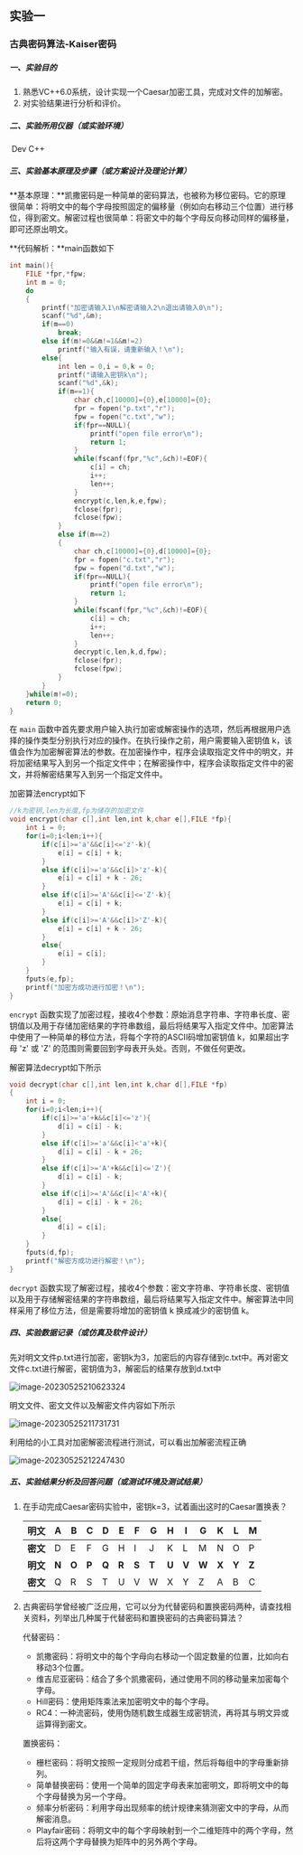 ## 实验一

### 古典密码算法-Kaiser密码

##### 一、实验目的

1. 熟悉VC++6.0系统，设计实现一个Caesar加密工具，完成对文件的加解密。
2. 对实验结果进行分析和评价。

##### 二、实验所用仪器（或实验环境）

​	Dev C++

##### 三、实验基本原理及步骤（或方案设计及理论计算）

**基本原理：**凯撒密码是一种简单的密码算法，也被称为移位密码。它的原理很简单：将明文中的每个字母按照固定的偏移量（例如向右移动三个位置）进行移位，得到密文。解密过程也很简单：将密文中的每个字母反向移动同样的偏移量，即可还原出明文。

**代码解析：**main函数如下

```c
int main(){
    FILE *fpr,*fpw;
    int m = 0;
    do
	{
		printf("加密请输入1\n解密请输入2\n退出请输入0\n");
	    scanf("%d",&m);
	    if(m==0)
	    	break;
	    else if(m!=0&&m!=1&&m!=2)
	    	printf("输入有误，请重新输入！\n");
	    else{
	    	int len = 0,i = 0,k = 0;
		    printf("请输入密钥k\n");
		    scanf("%d",&k);
	    	if(m==1){   
		    	char ch,c[10000]={0},e[10000]={0};
		        fpr = fopen("p.txt","r");
		        fpw = fopen("c.txt","w");
		        if(fpr==NULL){
		            printf("open file error\n");
		            return 1;
			    }
		        while(fscanf(fpr,"%c",&ch)!=EOF){
		            c[i] = ch;
		            i++;
		            len++;
		        }
		        encrypt(c,len,k,e,fpw);
		        fclose(fpr);
				fclose(fpw);
		    }
		    else if(m==2)
		    {
		    	char ch,c[10000]={0},d[10000]={0};
		        fpr = fopen("c.txt","r");
		        fpw = fopen("d.txt","w");
		        if(fpr==NULL){
		            printf("open file error\n");
		            return 1;
			    }
		        while(fscanf(fpr,"%c",&ch)!=EOF){
		            c[i] = ch;
		            i++;
		            len++;
		        }
		        decrypt(c,len,k,d,fpw);
		        fclose(fpr);
				fclose(fpw);
		    }
		}
	}while(m!=0);
	return 0;
}
```

在 `main` 函数中首先要求用户输入执行加密或解密操作的选项，然后再根据用户选择的操作类型分别执行对应的操作。在执行操作之前，用户需要输入密钥值 k，该值会作为加密解密算法的参数。在加密操作中，程序会读取指定文件中的明文，并将加密结果写入到另一个指定文件中；在解密操作中，程序会读取指定文件中的密文，并将解密结果写入到另一个指定文件中。

加密算法encrypt如下

```c
//k为密钥,len为长度,fp为储存的加密文件
void encrypt(char c[],int len,int k,char e[],FILE *fp){
    int i = 0;
    for(i=0;i<len;i++){
        if(c[i]>='a'&&c[i]<='z'-k){
            e[i] = c[i] + k;
        }
        else if(c[i]>='a'&&c[i]>'z'-k){
            e[i] = c[i] + k - 26;
        }
        else if(c[i]>='A'&&c[i]<='Z'-k){
            e[i] = c[i] + k;
        }
        else if(c[i]>='A'&&c[i]>'Z'-k){
            e[i] = c[i] + k - 26;
        }
        else{
            e[i] = c[i];
        }
    }
    fputs(e,fp);
    printf("加密方成功进行加密！\n");
} 
```

`encrypt` 函数实现了加密过程，接收4个参数：原始消息字符串、字符串长度、密钥值以及用于存储加密结果的字符串数组，最后将结果写入指定文件中。加密算法中使用了一种简单的移位方法，将每个字符的ASCII码增加密钥值 k，如果超出字母 'z' 或 'Z' 的范围则需要回到字母表开头处。否则，不做任何更改。

解密算法decrypt如下所示

```c
void decrypt(char c[],int len,int k,char d[],FILE *fp)
{
    int i = 0;
    for(i=0;i<len;i++){
        if(c[i]>='a'+k&&c[i]<='z'){
            d[i] = c[i] - k;
        }
        else if(c[i]>='a'&&c[i]<'a'+k){
            d[i] = c[i] - k + 26;
        }
        else if(c[i]>='A'+k&&c[i]<='Z'){
            d[i] = c[i] - k;
        }
        else if(c[i]>='A'&&c[i]<'A'+k){
            d[i] = c[i] - k + 26;
        }
        else{
            d[i] = c[i];
        }
    }
    fputs(d,fp);
    printf("解密方成功进行解密！\n");
} 
```

`decrypt` 函数实现了解密过程，接收4个参数：密文字符串、字符串长度、密钥值以及用于存储解密结果的字符串数组，最后将结果写入指定文件中。解密算法中同样采用了移位方法，但是需要将增加的密钥值 k 换成减少的密钥值 k。

##### 四、实验数据记录（或仿真及软件设计）

先对明文文件p.txt进行加密，密钥k为3，加密后的内容存储到c.txt中。再对密文文件c.txt进行解密，密钥值为3，解密后的结果存放到d.txt中

![image-20230525210623324](C:\Users\Lulu\Desktop\实验\screenshots\1.1.png)

明文文件、密文文件以及解密文件内容如下所示

![image-20230525211731731](C:\Users\Lulu\Desktop\实验\screenshots\1.2.png)

利用给的小工具对加密解密流程进行测试，可以看出加解密流程正确

![image-20230525212247430](C:\Users\Lulu\Desktop\实验\screenshots\1.3.png)

##### 五、实验结果分析及回答问题（或测试环境及测试结果）

1. 在手动完成Caesar密码实验中，密钥k=3，试着画出这时的Caesar置换表？

   | **明文** | **A** | B     | C     | D     | E     | F     | G     | H     | I     | G     | K     | L     | M     |
   | -------- | ----- | ----- | ----- | ----- | ----- | ----- | ----- | ----- | ----- | ----- | ----- | ----- | ----- |
   | **密文** | D     | E     | F     | G     | H     | I     | J     | K     | L     | M     | N     | O     | P     |
   | **明文** | **N** | **O** | **P** | **Q** | **R** | **S** | **T** | **U** | **V** | **W** | **X** | **Y** | **Z** |
   | **密文** | Q     | R     | S     | T     | U     | V     | W     | X     | Y     | Z     | A     | B     | C     |

2. 古典密码学曾经被广泛应用，它可以分为代替密码和置换密码两种，请查找相关资料，列举出几种属于代替密码和置换密码的古典密码算法？

   代替密码：

   - 凯撒密码：将明文中的每个字母向右移动一个固定数量的位置，比如向右移动3个位置。
   - 维吉尼亚密码：结合了多个凯撒密码，通过使用不同的移动量来加密每个字母。
   - Hill密码：使用矩阵乘法来加密明文中的每个字母。
   - RC4：一种流密码，使用伪随机数生成器生成密钥流，再将其与明文异或运算得到密文。

   置换密码：

   - 栅栏密码：将明文按照一定规则分成若干组，然后将每组中的字母重新排列。
   - 简单替换密码：使用一个简单的固定字母表来加密明文，即将明文中的每个字母替换为另一个字母。
   - 频率分析密码：利用字母出现频率的统计规律来猜测密文中的字母，从而解密消息。
   - Playfair密码：将明文中的每个字母映射到一个二维矩阵中的两个字母，然后将这两个字母替换为矩阵中的另外两个字母。

   